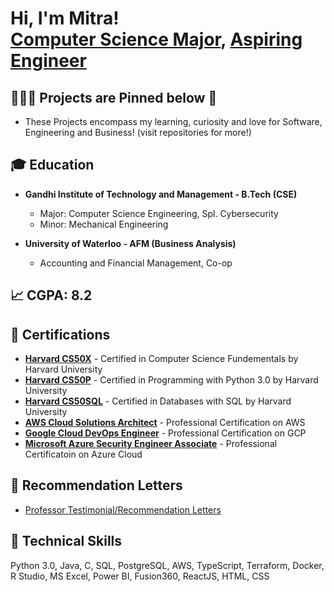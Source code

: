 <h1>Hi, I'm Mitra! <br/><a href="https://github.com/mitraboga">Computer Science Major</a>, <a href="https://www.linkedin.com/in/bogamitra/">Aspiring Engineer</a>

<h2>🧑🏽‍💻 Projects are Pinned below 📌</h2>

- These Projects encompass my learning, curiosity and love for Software, Engineering and Business! (visit repositories for more!)

<h2>🎓 Education</h2>

- <b>Gandhi Institute of Technology and Management - B.Tech (CSE)</b>
  - Major: Computer Science Engineering, Spl. Cybersecurity
  - Minor: Mechanical Engineering

- <b>University of Waterloo - AFM (Business Analysis)</b>
  - Accounting and Financial Management, Co-op

<h2>📈 CGPA: 8.2</h2>

<h2>📜 Certifications</h2>

- <b>[Harvard CS50X](https://github.com/mitraboga/Certifications/blob/main/CS50SQL%20-%20Certificate.pdf)</b> - Certified in Computer Science Fundementals by Harvard University
- <b>[Harvard CS50P](https://github.com/mitraboga/Certifications/blob/main/Harvard%20CS50P%20Certificate.pdf)</b> - Certified in Programming with Python 3.0 by Harvard University
- <b>[Harvard CS50SQL](https://github.com/mitraboga/Certifications/blob/main/CS50SQL%20-%20Certificate.pdf)</b> - Certified in Databases with SQL by Harvard University
- <b>[AWS Cloud Solutions Architect](https://github.com/mitraboga/Certifications/blob/main/AWS%20Cloud%20Solutions%20Architect%20-%20Professional%20Certificate.pdf)</b> - Professional Certification on AWS
- <b>[Google Cloud DevOps Engineer](https://github.com/mitraboga/Certifications/blob/main/Google%20Cloud%20DevOps%20Engineer%20-%20Professional%20Certification.pdf)</b> - Professional Certification on GCP
- <b>[Microsoft Azure Security Engineer Associate](https://github.com/mitraboga/Certifications/blob/main/Microsoft%20Azure%20Security%20Engineer%20-%20Associate%20-%20Professional%20Certification.pdf)</b> - Professional Certificatoin on Azure Cloud

<h2>📩 Recommendation Letters</h2>

- [Professor Testimonial/Recommendation Letters](https://github.com/mitraboga/Recommendation_Letters/tree/main)

<h2>🦾 Technical Skills</h2>

Python 3.0, Java, C, SQL, PostgreSQL, AWS, TypeScript, Terraform, Docker, R Studio, MS Excel, Power BI, Fusion360, ReactJS, HTML, CSS

<!--
**joshmadakor1/joshmadakor1** is a ✨ _special_ ✨ repository because its `README.md` (this file) appears on your GitHub profile.

Here are some ideas to get you started:

- 🔭 I’m currently working on ...
- 🌱 I’m currently learning ...
- 👯 I’m looking to collaborate on ...
- 🤔 I’m looking for help with ...
- 💬 Ask me about ...
- 📫 How to reach me: ...
- 😄 Pronouns: ...
- ⚡ Fun fact: ...
-->
